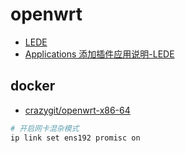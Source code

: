 # openwrt

- [LEDE](https://github.com/coolsnowwolf/lede)
- [Applications 添加插件应用说明-LEDE](https://www.right.com.cn/forum/thread-344825-1-1.html)

## docker

- [crazygit/openwrt-x86-64](https://github.com/crazygit/openwrt-x86-64)

```bash
# 开启网卡混杂模式
ip link set ens192 promisc on
```

